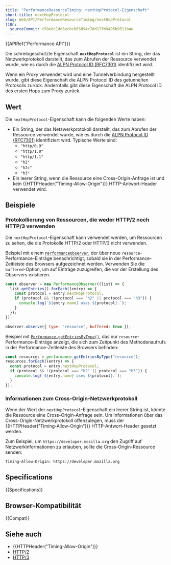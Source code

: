 ```yaml
---
title: "PerformanceResourceTiming: nextHopProtocol-Eigenschaft"
short-title: nextHopProtocol
slug: Web/API/PerformanceResourceTiming/nextHopProtocol
l10n:
  sourceCommit: c58e8c1dd6ecbcb63894c7dd17fb9495b9511b4e
---
```


{{APIRef("Performance API")}}

Die schreibgeschützte Eigenschaft **`nextHopProtocol`** ist ein String, der das Netzwerkprotokoll darstellt, das zum Abrufen der Ressource verwendet wurde, wie es durch die [ALPN Protocol ID (RFC7301)](https://www.iana.org/assignments/tls-extensiontype-values/tls-extensiontype-values.xhtml#alpn-protocol-ids) identifiziert wird.

Wenn ein Proxy verwendet wird und eine Tunnelverbindung hergestellt wurde, gibt diese Eigenschaft die ALPN Protocol ID des getunnelten Protokolls zurück. Andernfalls gibt diese Eigenschaft die ALPN Protocol ID des ersten Hops zum Proxy zurück.

## Wert

Die `nextHopProtocol`-Eigenschaft kann die folgenden Werte haben:

- Ein String, der das Netzwerkprotokoll darstellt, das zum Abrufen der Ressource verwendet wurde, wie es durch die [ALPN Protocol ID (RFC7301)](https://www.iana.org/assignments/tls-extensiontype-values/tls-extensiontype-values.xhtml#alpn-protocol-ids) identifiziert wird. Typische Werte sind:
  - `"http/0.9"`
  - `"http/1.0"`
  - `"http/1.1"`
  - `"h2"`
  - `"h2c"`
  - `"h3"`
- Ein leerer String, wenn die Ressource eine Cross-Origin-Anfrage ist und kein {{HTTPHeader("Timing-Allow-Origin")}} HTTP-Antwort-Header verwendet wird.

## Beispiele

### Protokollierung von Ressourcen, die weder HTTP/2 noch HTTP/3 verwenden

Die `nextHopProtocol`-Eigenschaft kann verwendet werden, um Ressourcen zu sehen, die die Protokolle HTTP/2 oder HTTP/3 nicht verwenden.

Beispiel mit einem [`PerformanceObserver`](/de/docs/Web/API/PerformanceObserver), der über neue `resource`-Performance-Einträge benachrichtigt, sobald sie in der Performance-Zeitleiste des Browsers aufgezeichnet werden. Verwenden Sie die `buffered`-Option, um auf Einträge zuzugreifen, die vor der Erstellung des Observers existieren.

```js
const observer = new PerformanceObserver((list) => {
  list.getEntries().forEach((entry) => {
    const protocol = entry.nextHopProtocol;
    if (protocol && !(protocol === "h2" || protocol === "h3")) {
      console.log(`${entry.name} uses ${protocol}.`);
    }
  });
});

observer.observe({ type: "resource", buffered: true });
```

Beispiel mit [`Performance.getEntriesByType()`](/de/docs/Web/API/Performance/getEntriesByType), das nur `resource`-Performance-Einträge anzeigt, die sich zum Zeitpunkt des Methodenaufrufs in der Performance-Zeitleiste des Browsers befinden:

```js
const resources = performance.getEntriesByType("resource");
resources.forEach((entry) => {
  const protocol = entry.nextHopProtocol;
  if (protocol && !(protocol === "h2" || protocol === "h3")) {
    console.log(`${entry.name} uses ${protocol}.`);
  }
});
```

### Informationen zum Cross-Origin-Netzwerkprotokoll

Wenn der Wert der `nextHopProtocol`-Eigenschaft ein leerer String ist, könnte die Ressource eine Cross-Origin-Anfrage sein. Um Informationen über das Cross-Origin-Netzwerkprotokoll offenzulegen, muss der {{HTTPHeader("Timing-Allow-Origin")}} HTTP-Antwort-Header gesetzt werden.

Zum Beispiel, um `https://developer.mozilla.org` den Zugriff auf Netzwerkinformationen zu erlauben, sollte die Cross-Origin-Ressource senden:

```http
Timing-Allow-Origin: https://developer.mozilla.org
```

## Specifications

{{Specifications}}

## Browser-Kompatibilität

{{Compat}}

## Siehe auch

- {{HTTPHeader("Timing-Allow-Origin")}}
- [HTTP/2](/de/docs/Glossary/HTTP_2)
- [HTTP/3](/de/docs/Glossary/HTTP_3)
